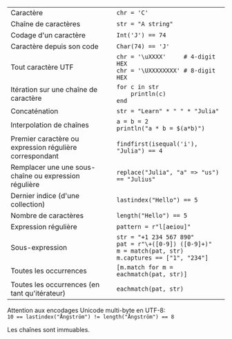 |                                                |                                             |
| ---------------------------------------------- | ------------------------------------------- |
| Caractère                                      | `chr = 'C'`                                 |
| Chaîne de caractères                           | `str = "A string"`                          |
| Codage d'un caractère                          | `Int('J') == 74`                            |
| Caractère depuis son code                      | `Char(74) == 'J'`                           |
| Tout caractère UTF                             | `chr = '\uXXXX'     # 4-digit HEX`<br>`chr = '\UXXXXXXXX' # 8-digit HEX` |
| Itération sur une chaîne de caractère          | `for c in str`<br>`    println(c)`<br>`end` |
| Concaténation                                  | `str = "Learn" * " " * "Julia"`             |
| Interpolation de chaînes                       | `a = b = 2`<br>`println("a * b = $(a*b)")`  |
| Premier caractère ou expression régulière correspondant | `findfirst(isequal('i'), "Julia") == 4`     |
| Remplacer une une sous-chaîne ou expression régulière | `replace("Julia", "a" => "us") == "Julius"` |
| Dernier indice (d'une collection)              | `lastindex("Hello") == 5`                   |
| Nombre de caractères                           | `length("Hello") == 5`                      |
| Expression régulière                           | `pattern = r"l[aeiou]"`                     |
| Sous-expression                                | `str = "+1 234 567 890"`<br>`pat = r"\+([0-9]) ([0-9]+)"`<br>`m = match(pat, str)`<br>`m.captures == ["1", "234"]` |
| Toutes les occurrences                         | `[m.match for m = eachmatch(pat, str)]`     |
| Toutes les occurrences (en tant qu'itérateur)  | `eachmatch(pat, str)`                       |


Attention aux encodages Unicode multi-byte en UTF-8: <br>
`10 == lastindex("Ångström") != length("Ångström") == 8`

Les chaînes sont immuables.
